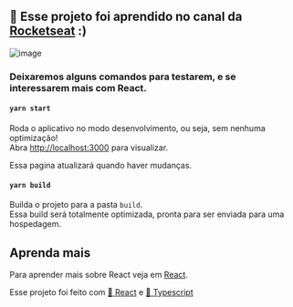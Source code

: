 ## 🎱 Esse projeto foi aprendido no canal da [Rocketseat](https://www.youtube.com/watch?v=Mf4Se4ZGcG8) :)
![image](https://user-images.githubusercontent.com/44807913/103450974-df4e6c80-4c9c-11eb-88e5-1ac28944845d.png)

### Deixaremos alguns comandos para testarem, e se interessarem mais com React.

#### `yarn start`

Roda o aplicativo no modo desenvolvimento, ou seja, sem nenhuma optimização!<br />
Abra [http://localhost:3000](http://localhost:3000) para visualizar.

Essa pagina atualizará quando haver mudanças.<br />

#### `yarn build`

Builda o projeto para a pasta `build`.<br />
Essa build será totalmente optimizada, pronta para ser enviada para uma hospedagem. 

## Aprenda mais

Para aprender mais sobre React veja em [React](https://reactjs.org/).

Esse projeto foi feito com <a href="https://pt-br.reactjs.org/">🔗 React</a> e <a href="https://www.typescriptlang.org/">🎈 Typescript</a>
